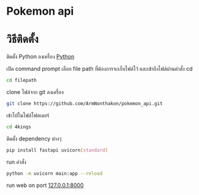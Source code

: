 
# Pokemon api

# วิธีติดตั้ง
ติดตั้ง Python ลงเครื่อง
[Python](https://www.python.org/downloads/)

เปิด command prompt เลือก file path ที่ต้องการจะเก็บไฟล์ไว้ และเข้าถึงไฟล์ผ่านคำสั่ง cd
```bash
cd filepath
```
clone ไฟล์จาก git ลงเครื่อง
```bash
git clone https://github.com/ArmNonthakon/pokemon_api.git
```
เข้าไปในไฟล์โฟลเดอร์
```bash
cd 4kings
```
ติดตั้ง dependency ต่างๆ
```bash
pip install fastapi uvicorn[standard] 
```
run คำสั่ง
```bash
python -m uvicorn main:app --reload
```
run web on port [127.0.0.1:8000](http://127.0.0.1:8000/)


